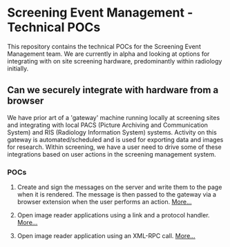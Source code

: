 Screening Event Management - Technical POCs
===========================================

This repository contains the technical POCs for the Screening Event Management team. We are currently in alpha and looking at options for integrating with on site screening hardware, predominantly within radiology initially.

## Can we securely integrate with hardware from a browser

We have prior art of a 'gateway' machine running locally at screening sites and integrating with local PACS (Picture Archiving and Communication System) and RIS (Radiology Information System) systems. Activity on this gateway is automated/scheduled and is used for exporting data and images for research. Within screening, we have a user need to drive some of these integrations based on user actions in the screening management system.

### POCs

1. Create and sign the messages on the server and write them to the page when it is rendered. The message is then passed to the gateway via a browser extension when the user performs an action. [More...](./poc_one/README.md)

2. Open image reader applications using a link and a protocol handler. [More...](./poc_two/README.md)

3. Open image reader application using an XML-RPC call. [More...](./poc_three/README.md)   
